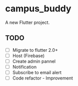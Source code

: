 # campus_buddy

A new Flutter project.

## TODO

- [ ] Migrate to flutter 2.0+
- [ ] Host (Firebase)
- [ ] Create admin pannel 
- [ ] Notification
- [ ] Subscribe to email alert
- [ ] Code refactor - Improvement 
